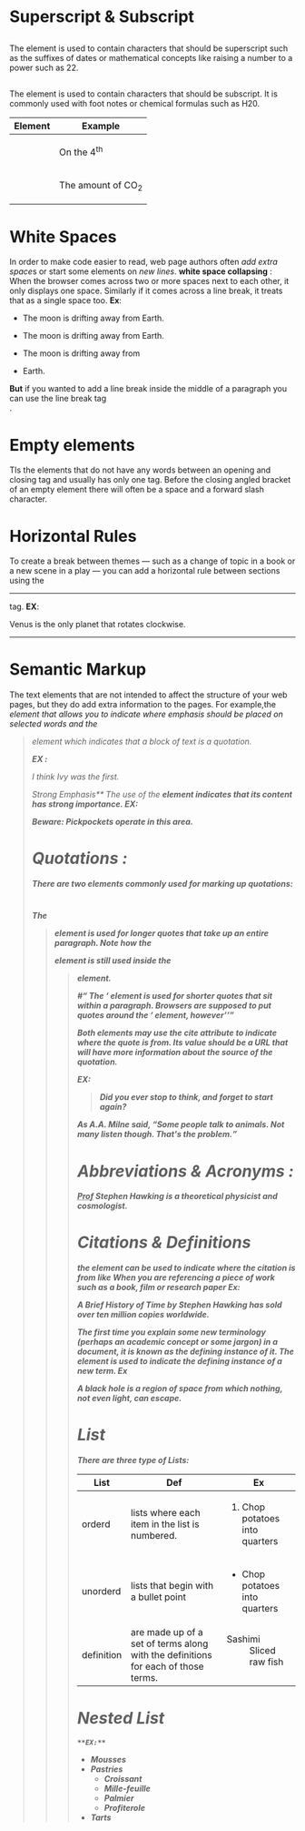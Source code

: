 
# Superscript & Subscript
## <sup>
The **<sup>** element is used to contain characters that should be superscript such as the suffixes of dates or mathematical concepts like raising a number to a power such as 22.

## <sub>
The **<sub>** element is used to contain characters that should be subscript. It is commonly used with foot notes or chemical formulas such as H20.
  
   Element | Example
  -------- |--------
  <sup> | <p>On the 4<sup>th</sup>
  <sub> | <p>The amount of CO<sub>2</sub>
    
   # White Spaces
    
 In order to make code easier to read, web page authors often *add extra space*s or start some elements on *new lines*.
 **white space collapsing** : When the browser comes across two or more spaces next to each other, it only displays one space. Similarly if it comes across a line break, it treats that as a single space too.
 **Ex**:
- <p>The moon is drifting away from Earth.</p>
- <p>The moon is drifting away from Earth.</p>
- <p>The moon is drifting away from
- Earth.</p>

**But** if you wanted to add a line break inside the middle of a paragraph you can use the line break tag **<br />**.
 
 # Empty elements
 TIs the elements that do not have any words between an opening and closing tag and usually has only one tag. Before the closing angled bracket of an empty element there will often be a space and a forward slash character.
 
# Horizontal Rules
To create a break between themes — such as a change of topic in a book or a new scene in a play — you can add a horizontal rule between sections using the **<hr />** tag.
**EX**:
<p>Venus is the only planet that rotates clockwise.</p> <hr />

# Semantic Markup
The text elements that are not intended to affect the structure of your web pages, but they do add extra information to the pages.
For example,the **<em>** element that allows you to indicate where emphasis should be placed on selected words and the <blockquote> element which indicates that a block of text is a quotation.
  
  **EX :**
  <p>I <em>think</em> Ivy was the first.</p>
  
  *Strong Emphasis***
  The use of the <strong> element indicates that its content has strong importance.
  **EX**:
  <p><strong>Beware:</strong> Pickpockets operate in
  this area.</p>
  
  
# Quotations :
*There are two elements commonly used for marking up quotations:*
# <blockquote>
The <blockquote> element is used for longer quotes that take up an entire paragraph. Note how the <p> element is still used inside the <blockquote> element.

#<q>
The <q> element is used for shorter quotes that sit within a paragraph. Browsers are supposed to put quotes around the <q> element, however

**Both elements may use the cite attribute to indicate where the quote is from. Its value should be a URL that will have more information about the source of the quotation.**
  
  **EX:**
  <blockquote cite="http://en.wikipedia.org/wiki/
  Winnie-the-Pooh">
  <p>Did you ever stop to think, and forget to start
  again?</p>
  </blockquote>
  <p>As A.A. Milne said, <q>Some people talk to
  animals. Not many listen though. That's the
  problem.</q></p>
  
 # Abbreviations & Acronyms :
 **<p><abbr title="Professor">Prof</abbr> Stephen Hawking is a theoretical physicist and cosmologist.</p>**
 
# Citations & Definitions
**<cite>**
 the <cite> element can be used to indicate where the citation is from like When you are referencing a piece of work such as a book, film or research paper
**Ex**:
  <p><cite>A Brief History of Time</cite> by Stephen
  Hawking has sold over ten million copies
  worldwide.</p>
  
 **<dfn>**
The first time you explain some new terminology (perhaps an academic concept or some jargon) in a document, it is known as the defining instance of it.
The <dfn> element is used to indicate the defining instance of a new term.
  **Ex** 
  <p> A <dfn>black hole</dfn> is a region of space from which nothing, not even light, can escape.</p>
  
  
  # List
  There are three type of Lists:
  
  List  | Def   | Ex
  ----- | ----- | -----
  orderd | lists where each item in the list is numbered. |<ol><li>Chop potatoes into quarters</li></ol>
  unorderd | lists that begin with a bullet point | <ul><li>Chop potatoes into quarters</li></ul>
  definition | are made up of a set of terms along with the definitions for each of those terms. | <dl><dt>Sashimi</dt><dd>Sliced raw fish</dd></dl>
  
  # Nested List
    **EX:**
   <ul>
   <li>Mousses</li>
   <li>Pastries
   <ul>
   <li>Croissant</li>
   <li>Mille-feuille</li>
   <li>Palmier</li>
   <li>Profiterole</li>
   </ul>
   </li>
   <li>Tarts</li>
   </ul> 
    
  
  
  
 
 
    

